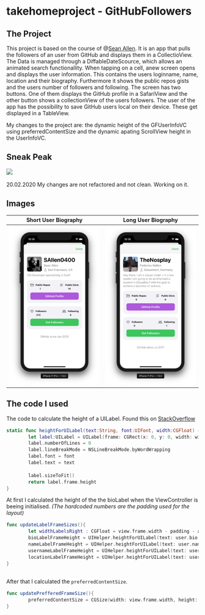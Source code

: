 # takehomeproject - GitHubFollowers

## The Project

This project is based on the course of @[Sean Allen](https://github.com/SAllen0400). It is an app that pulls the followers of an user from GitHub and displays them in a CollectioView. The Data is managed through a DiffableDateScource, which allows an animated search functionallity. When tapping on a cell, anew screen opens and displays the user information. This contains the users loginname, name, location and their biography. Furthermore it shows the public repos gists and the users number of followers and following. The screen has two buttons. One of them displays the GitHub profile in a SafariView and the other button shows a collectionView of the users followers.
The user of the app has the possibility to save GitHub users local on their device. These get displayed in a TableView. 

My changes to the project are: the dynamic height of the GFUserInfoVC using preferredContentSize and the dynamic apating ScrollView height in the UserInfoVC. 

## Sneak Peak

<img src="/img/ShowCase.gif" widht="250" height="500">

20.02.2020
My changes are not refactored and not clean. Working on it.

## Images

Short User Biography             |  Long User Biography
:-------------------------:|:-------------------------:
![](./img/UserInfoWithShortBio.png)  |  ![](./img/UserInfoWithLongBio.png)

## The code I used

The code to calculate the height of a UILabel. Found this on [StackOverflow](https://stackoverflow.com/questions/25180443/adjust-uilabel-height-to-text)

```swift
static func heightForUILabel(text:String, font:UIFont, width:CGFloat) -> CGFloat{
        let label:UILabel = UILabel(frame: CGRect(x: 0, y: 0, width: width, height: CGFloat.greatestFiniteMagnitude))
        label.numberOfLines = 0
        label.lineBreakMode = NSLineBreakMode.byWordWrapping
        label.font = font
        label.text = text

        label.sizeToFit()
        return label.frame.height
}
```

At first I calculated the height of the the bioLabel when the ViewController is beeing initialised. 
_(The hardcoded numbers are the padding used for the layout)_

```swift
func updateLabelFrameSizes(){
        let widthLabelsRight : CGFloat = view.frame.width - padding - avatarImageViewHeight - textImagePadding
        bioLabelFrameHeight = UIHelper.heightForUILabel(text: user.bio ?? "No Bio available", font: UIFont.preferredFont(forTextStyle: .body), width: view.frame.width - 40)
        nameLabelFrameHeight = UIHelper.heightForUILabel(text: user.name ?? "", font: nameLabel.font!, width: widthLabelsRight)
        usernameLabelFrameHeight = UIHelper.heightForUILabel(text: user.login, font: nameLabel.font!, width: widthLabelsRight)
        locationLabelFrameHeight = UIHelper.heightForUILabel(text: user.location ?? "GitHub" , font: nameLabel.font!, width: (widthLabelsRight - 5))
}
    
```

After that I calculated the ```preferredContentSize```.

```swift
func updatePrefferedFrameSize(){
        preferredContentSize = CGSize(width: view.frame.width, height: avatarImageViewHeight + textImagePadding + padding + bioLabelFrameHeight)
}
```
